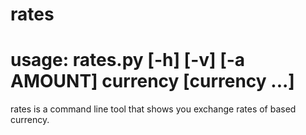 # rates
# usage: rates.py [-h] [-v] [-a AMOUNT] currency [currency ...]

rates is a command line tool that shows you exchange rates of based currency.
